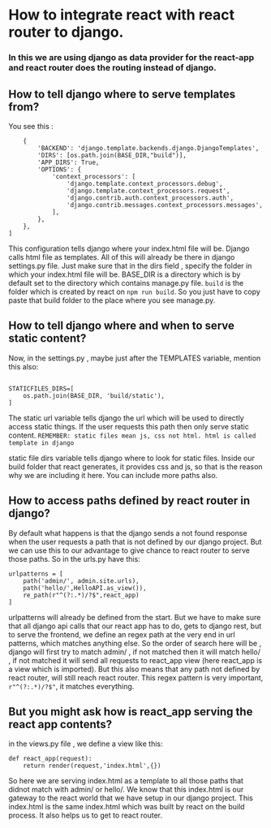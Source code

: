 # How to integrate react with react router to django. 

### In this we are using django as data provider for the react-app and react router does the routing instead of django.


## How to tell django  where to serve templates from?
You see this : 
```TEMPLATES = [
    {
        'BACKEND': 'django.template.backends.django.DjangoTemplates',
        'DIRS': [os.path.join(BASE_DIR,"build")],
        'APP_DIRS': True,
        'OPTIONS': {
            'context_processors': [
                'django.template.context_processors.debug',
                'django.template.context_processors.request',
                'django.contrib.auth.context_processors.auth',
                'django.contrib.messages.context_processors.messages',
            ],
        },
    },
]
```
This configuration tells django where your index.html file will be. Django calls html file as templates.  All of this will already be there in django settings.py file. Just make sure that in the dirs field , specify the folder in which your index.html file will be. BASE_DIR is a directory which is by default set to the directory which contains manage.py file. `build` is the folder which is created by react on `npm run build`. So you just have to copy paste that build folder to the place where you see manage.py.

## How to tell django where and when to serve static content?

Now, in the settings.py , maybe just after the TEMPLATES variable, mention this also:

```STATIC_URL = 'static/'

STATICFILES_DIRS=[
    os.path.join(BASE_DIR, 'build/static'),
]
```

The static url variable tells django the url which will be used to directly access static things. If the user requests this path then only serve static content.
`REMEMBER: static files mean js, css not html. html is called template in django`

static file dirs variable tells django where to look for static files. Inside our build folder that react generates, it provides css and js, so that is the reason why we are including it here. You can include more paths also.


## How to access paths defined by react router in django?

By default what happens is that the django sends a not found response when the user requests a path that is not defined by our django project. But we can use this to our advantage to give chance to react router to serve those paths. So in the urls.py have this:

```
urlpatterns = [
    path('admin/', admin.site.urls),
    path('hello/',HelloAPI.as_view()),
    re_path(r"^(?:.*)/?$",react_app)
]
```
urlpatterns will already be defined from the start. But we have to make sure that all django api calls that our react app has to do, gets to django rest, but to serve the frontend, we define an regex path at the very end in url patterns, which matches anything else. So the order of search here will be , django will first try to match admin/ , if not matched then it will match hello/ , if not matched it will send all requests to react_app view (here react_app is a view which is imported). But this also means that any path not defined by react router, will still reach react router. This regex pattern is very important, `r"^(?:.*)/?$"`, it matches everything.

## But you might ask how is react_app serving the react app contents?

in the views.py file , we define a view like this:

```
def react_app(request):
    return render(request,'index.html',{})
```
So here we are serving index.html as a template to all those paths that didnot match with admin/ or hello/. We know that this index.html is our gateway to the react world that we have setup in our django project. This index.html is the same index.html which was built by react on the build process. It also helps us to get to react router.
